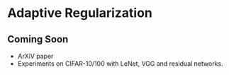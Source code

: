 # Adaptive Regularization

## Coming Soon
- ArXiV paper
- Experiments on CIFAR-10/100 with LeNet, VGG and residual networks.
